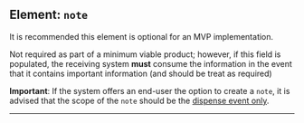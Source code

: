 ## Element: `note` <span class="mro-circle optional" title="Optional"></span>

<div class="nhsd-a-box nhsd-a-box--bg-light-yellow nhsd-!t-margin-bottom-6 nhsd-t-body">
    It is recommended this element is optional for an MVP implementation.
</div>

Not required as part of a minimum viable product; however, if this field is populated, the receiving system **must** consume the information in the event that it contains important information (and should be treat as required) <span class="mro-circle required"></span>

<div class="nhsd-a-box nhsd-a-box--bg-light-note nhsd-!t-margin-bottom-6 nhsd-t-body">
    <strong>Important</strong>: If the system offers an end-user the option to create a <code>note</code>, it is advised that the scope of the <code>note</code> should be the <u>dispense event only</u>.
</div>

---